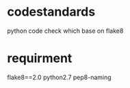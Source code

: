 # codestandards
python code check which base on flake8

# requirment
flake8==2.0
python2.7
pep8-naming
